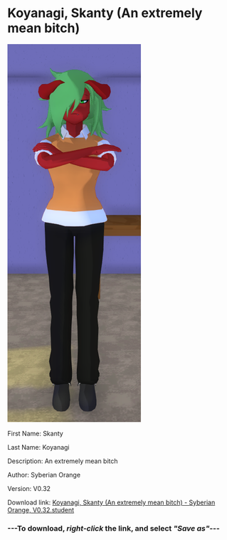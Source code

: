 # Koyanagi, Skanty (An extremely mean bitch)

<img src = "https://raw.githubusercontent.com/Arbiter1223/Daigaku-Gurashi-Custom-Students/master/Students/Files/Koyanagi%2C%20Skanty%20(An%20extremely%20mean%20bitch).png">

First Name: Skanty

Last Name: Koyanagi

Description: An extremely mean bitch

Author: Syberian Orange

Version: V0.32

Download link: <a href="https://raw.githubusercontent.com/Arbiter1223/Daigaku-Gurashi-Custom-Students/master/Students/Files/Koyanagi%2C%20Skanty%20(An%20extremely%20mean%20bitch)%20-%20Syberian%20Orange%2C%20V0.32.student">Koyanagi, Skanty (An extremely mean bitch) - Syberian Orange, V0.32.student</a>

### ---**To download, _right-click_ the link, and select _"Save as"_**---
